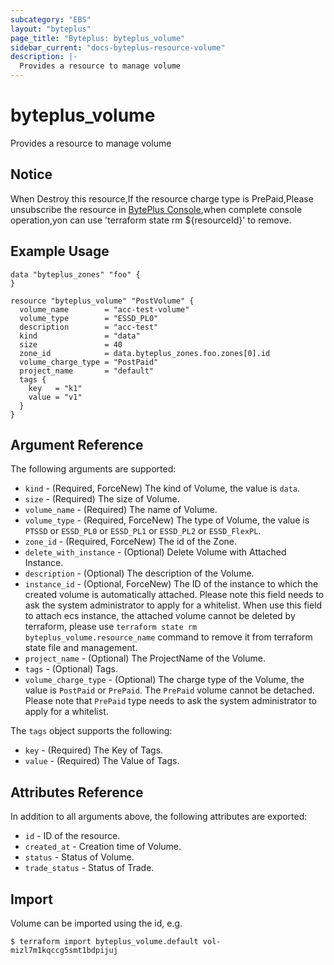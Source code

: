 ```yaml
---
subcategory: "EBS"
layout: "byteplus"
page_title: "Byteplus: byteplus_volume"
sidebar_current: "docs-byteplus-resource-volume"
description: |-
  Provides a resource to manage volume
---
```

# byteplus_volume
Provides a resource to manage volume
## Notice
When Destroy this resource,If the resource charge type is PrePaid,Please unsubscribe the resource 
in  [BytePlus Console](https://console.byteplus.com/home),when complete console operation,yon can
use 'terraform state rm ${resourceId}' to remove.
## Example Usage
```hcl
data "byteplus_zones" "foo" {
}

resource "byteplus_volume" "PostVolume" {
  volume_name        = "acc-test-volume"
  volume_type        = "ESSD_PL0"
  description        = "acc-test"
  kind               = "data"
  size               = 40
  zone_id            = data.byteplus_zones.foo.zones[0].id
  volume_charge_type = "PostPaid"
  project_name       = "default"
  tags {
    key   = "k1"
    value = "v1"
  }
}
```
## Argument Reference
The following arguments are supported:
* `kind` - (Required, ForceNew) The kind of Volume, the value is `data`.
* `size` - (Required) The size of Volume.
* `volume_name` - (Required) The name of Volume.
* `volume_type` - (Required, ForceNew) The type of Volume, the value is `PTSSD` or `ESSD_PL0` or `ESSD_PL1` or `ESSD_PL2` or `ESSD_FlexPL`.
* `zone_id` - (Required, ForceNew) The id of the Zone.
* `delete_with_instance` - (Optional) Delete Volume with Attached Instance.
* `description` - (Optional) The description of the Volume.
* `instance_id` - (Optional, ForceNew) The ID of the instance to which the created volume is automatically attached. Please note this field needs to ask the system administrator to apply for a whitelist.
When use this field to attach ecs instance, the attached volume cannot be deleted by terraform, please use `terraform state rm byteplus_volume.resource_name` command to remove it from terraform state file and management.
* `project_name` - (Optional) The ProjectName of the Volume.
* `tags` - (Optional) Tags.
* `volume_charge_type` - (Optional) The charge type of the Volume, the value is `PostPaid` or `PrePaid`. The `PrePaid` volume cannot be detached. Please note that `PrePaid` type needs to ask the system administrator to apply for a whitelist.

The `tags` object supports the following:

* `key` - (Required) The Key of Tags.
* `value` - (Required) The Value of Tags.

## Attributes Reference
In addition to all arguments above, the following attributes are exported:
* `id` - ID of the resource.
* `created_at` - Creation time of Volume.
* `status` - Status of Volume.
* `trade_status` - Status of Trade.


## Import
Volume can be imported using the id, e.g.
```
$ terraform import byteplus_volume.default vol-mizl7m1kqccg5smt1bdpijuj
```

